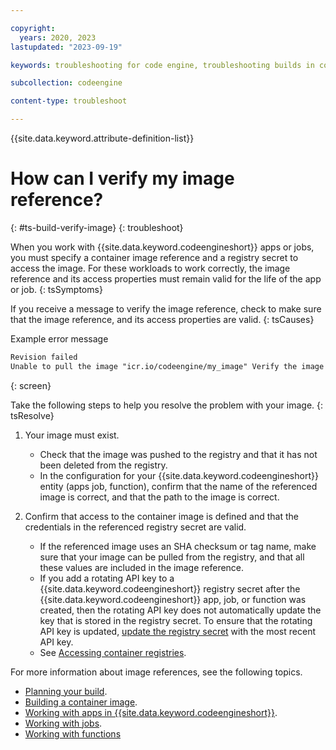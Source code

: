 ```yaml
---

copyright:
  years: 2020, 2023
lastupdated: "2023-09-19"

keywords: troubleshooting for code engine, troubleshooting builds in code engine, tips for builds in code engine, resolution of builds in code engine, builds, verify image reference, image reference, container image

subcollection: codeengine

content-type: troubleshoot

---
```


{{site.data.keyword.attribute-definition-list}}

# How can I verify my image reference? 
{: #ts-build-verify-image}
{: troubleshoot}


When you work with {{site.data.keyword.codeengineshort}} apps or jobs, you must specify a container image reference and a registry secret to access the image. For these workloads to work correctly, the image reference and its access properties must remain valid for the life of the app or job. 
{: tsSymptoms}

If you receive a message to verify the image reference, check to make sure that the image reference, and its access properties are valid. 
{: tsCauses}

Example error message 

```txt
Revision failed
Unable to pull the image "icr.io/codeengine/my_image" Verify the image reference. 
```
{: screen}


Take the following steps to help you resolve the problem with your image.
{: tsResolve}

1. Your image must exist. 
    * Check that the image was pushed to the registry and that it has not been deleted from the registry. 
    * In the configuration for your {{site.data.keyword.codeengineshort}} entity (apps job, function), confirm that the name of the referenced image is correct, and that the path to the image is correct. 

2. Confirm that access to the container image is defined and that the credentials in the referenced registry secret are valid. 
    * If the referenced image uses an SHA checksum or tag name, make sure that your image can be pulled from the registry, and that all these values are included in the image reference. 
    * If you add a rotating API key to a {{site.data.keyword.codeengineshort}} registry secret after the {{site.data.keyword.codeengineshort}} app, job, or function was created, then the rotating API key does not automatically update the key that is stored in the registry secret. To ensure that the rotating API key is updated, [update the registry secret](/docs/codeengine?topic=codeengine-secret#secret-update) with the most recent API key. 
    * See [Accessing container registries](/docs/codeengine?topic=codeengine-add-registry).

For more information about image references, see the following topics. 
* [Planning your build](/docs/codeengine?topic=codeengine-plan-build). 
* [Building a container image](/docs/codeengine?topic=codeengine-plan-build#build-method).
* [Working with apps in {{site.data.keyword.codeengineshort}}](/docs/codeengine?topic=codeengine-application-workloads). 
* [Working with jobs](/docs/codeengine?topic=codeengine-job-plan).
* [Working with functions](/docs/codeengine?topic=codeengine-fun-work)




